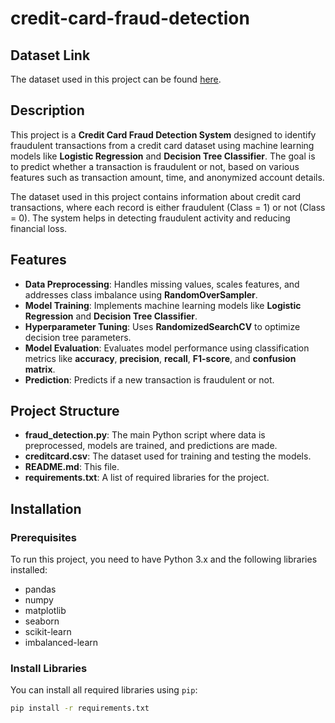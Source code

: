 # credit-card-fraud-detection

## Dataset Link

The dataset used in this project can be found [here](https://drive.google.com/file/d/1WLZyKSL3CLeGZ6k2Py41UWQ6gT1AdDQt/view?usp=drive_link).



## Description

This project is a **Credit Card Fraud Detection System** designed to identify fraudulent transactions from a credit card dataset using machine learning models like **Logistic Regression** and **Decision Tree Classifier**. The goal is to predict whether a transaction is fraudulent or not, based on various features such as transaction amount, time, and anonymized account details.

The dataset used in this project contains information about credit card transactions, where each record is either fraudulent (Class = 1) or not (Class = 0). The system helps in detecting fraudulent activity and reducing financial loss.

## Features

- **Data Preprocessing**: Handles missing values, scales features, and addresses class imbalance using **RandomOverSampler**.
- **Model Training**: Implements machine learning models like **Logistic Regression** and **Decision Tree Classifier**.
- **Hyperparameter Tuning**: Uses **RandomizedSearchCV** to optimize decision tree parameters.
- **Model Evaluation**: Evaluates model performance using classification metrics like **accuracy**, **precision**, **recall**, **F1-score**, and **confusion matrix**.
- **Prediction**: Predicts if a new transaction is fraudulent or not.

## Project Structure

- **fraud_detection.py**: The main Python script where data is preprocessed, models are trained, and predictions are made.
- **creditcard.csv**: The dataset used for training and testing the models.
- **README.md**: This file.
- **requirements.txt**: A list of required libraries for the project.

## Installation

### Prerequisites

To run this project, you need to have Python 3.x and the following libraries installed:

- pandas
- numpy
- matplotlib
- seaborn
- scikit-learn
- imbalanced-learn
  

### Install Libraries

You can install all required libraries using `pip`:

```bash
pip install -r requirements.txt
